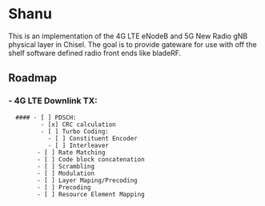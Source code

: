 # Shanu

This is an implementation of the 4G LTE eNodeB and 5G New Radio gNB physical layer in Chisel. 
The goal is to provide gateware for use with off the shelf software defined radio front ends like bladeRF.

## Roadmap
### - 4G LTE Downlink TX:
      #### - [ ] PDSCH:
             - [x] CRC calculation
             - [ ] Turbo Coding:
               - [ ] Constituent Encoder
               - [ ] Interleaver 
            - [ ] Rate Matching
            - [ ] Code block concatenation
            - [ ] Scrambling
            - [ ] Modulation
            - [ ] Layer Maping/Precoding
            - [ ] Precoding
            - [ ] Resource Element Mapping
